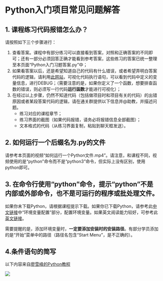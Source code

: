 # Python入门项目常见问题解答

## 1. 课程练习代码报错怎么办？

请按照如下三个步骤进行：

1. 查看答案。课程中有部分练习可以直接看到答案，对照和正确答案的不同即可；还有一部分必须回答正确才能看到参考答案，这些练习的答案已统一整理至本页面“Python入门习题答案.py”中；
2. 如果看答案以后，还是希望知道自己的代码有什么错误，或者希望弄明白答案代码的逻辑，请利用[此网站](http://www.pythontutor.com/visualize.html#mode=edit)，可视化代码执行语句，可以看到代码中定义的变量信息，进行DEBUG；（需要注意的是，如果你定义了一个函数，想要排查函数的错误，则必须写一行代码**运行函数**才能进行可视化）；
3. 在经过以上步骤，仍然不知道代码（包括做项目时和项目有关的代码）的出错原因或者某段答案代码的逻辑，请在通关群提供以下信息并@助教，并描述问题。
    - 练习对应的课程章节；
    - 练习界面的截图（如果代码报错，请务必将报错信息全部截图）；
    - 文本格式的代码（从练习界面复制，粘贴到聊天框发送）。

## 2. 如何运行一个后缀名为.py的文件

请参考本页面的视频“如何运行一个Python文件.mp4”。请注意，和课程不同，视频使用的是“python”命令而不是“python3”命令，但实际上没有区别，使用python即可。

## 3. 在命令行使用“python”命令，提示“python”不是内部或外部命令，也不是可运行的程序或批处理文件。

如果你未下载Python，请根据课程提示下载。如果你已下载Python，请参考此[中文链接](http://www.runoob.com/python/python-install.html)中“环境变量配置”部分，配置环境变量。如果英文阅读能力较好，可参考此[英文链接](https://stackoverflow.com/questions/13596505/python-not-working-in-command-prompt)。

需要提醒的是，添加环境变量时，**一定要添加安装时的安装路径**。有部分学员添加的是“开始”菜单中的路径（路径名包含“Start Menu”，是不正确的）。

## 4.条件语句的简写

以下内容来自[廖雪峰的Python教程](https://www.liaoxuefeng.com/wiki/0014316089557264a6b348958f449949df42a6d3a2e542c000/001431675624710bb20e9734ef343bbb4bd64bcd37d4b52000)

![](https://i.imgur.com/MzIgQAS.png)



